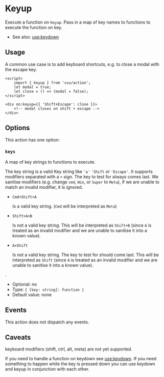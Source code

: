 # Keyup

Execute a function on `keyup`. Pass in a map of key names to functions to execute the function on key.

- See also: [use:keydown](/action/keydown)

## Usage

A common use case is to add keyboard shortcuts, e.g. to close a modal with the escape key.

```svelte
<script>
	import { keyup } from 'svu/action';
	let modal = true;
	let close = () => (modal = false);
</script>

<div on:keyup={{ 'Shift+Escape': close }}>
	<!-- modal closes on shift + escape -->
</div>
```

## Options

This action has one option:

### `keys`

A map of key strings to functions to execute.

The key string is a valid Key string like `'a'` `'Shift` or `'Escape'`. It supports modifiers separated with a `+` sign. The key to test for always comes last. We sanitise modifiers (e.g. change `cmd`, `Win`, or `Super` to `Meta`), if we are unable to match an invalid modifier, it is ignored.

- `Cmd+Shift+A`

  Is a valid key string. (`Cmd` will be interpreted as `Meta`)

- `Shift+A+B`

  Is not a valid key string. This will be interpreted as `Shift+B` (since `A` is treated as an invalid modifier and we are unable to sanitise it into a known value).

- `A+Shift`

  Is not a valid key string. The key to test for should come last. This will be interpreted as `Shift` (since `A` is treated as an invalid modifier and we are unable to sanitise it into a known value).

.

- Optional: no
- Type: `{ [key: string]: Function }`
- Default value: none

## Events

This action does not dispatch any events.

## Caveats

keyboard modifiers (shift, ctrl, alt, meta) are not yet supported.

If you need to handle a function on keydown see [use:keydown](/action/keydown). If you need something to happen while the key is pressed down you can use keydown and keyup in conjunction with each other.
